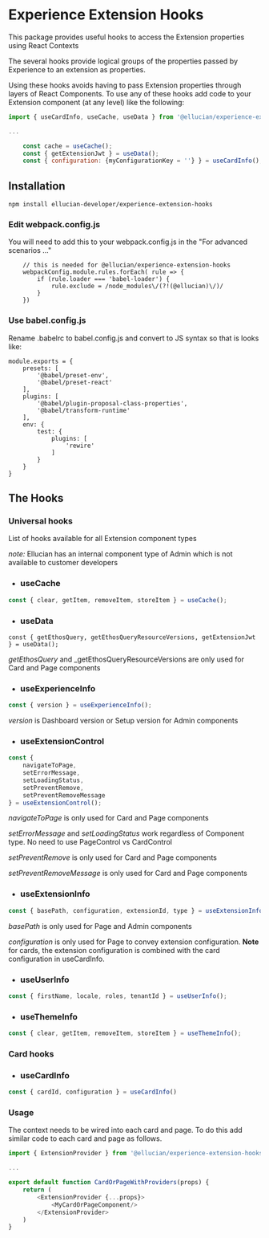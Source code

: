 # Experience Extension Hooks

This package provides useful hooks to access the Extension properties using React Contexts

The several hooks provide logical groups of the properties passed by Experience to an extension as properties.

Using these hooks avoids having to pass Extension properties through layers of React Components. To use any of these hooks add code to your Extension component (at any level) like the following:

```javascript
import { useCardInfo, useCache, useData } from '@ellucian/experience-extension-hooks';

...

    const cache = useCache();
    const { getExtensionJwt } = useData();
    const { configuration: {myConfigurationKey = ''} } = useCardInfo();
```

## Installation
`npm install ellucian-developer/experience-extension-hooks`

### Edit webpack.config.js

 You will need to add this to your webpack.config.js in the "For advanced scenarios ..."

```
    // this is needed for @ellucian/experience-extension-hooks
    webpackConfig.module.rules.forEach( rule => {
        if (rule.loader === 'babel-loader') {
            rule.exclude = /node_modules\/(?!(@ellucian)\/)/
        }
    })
```

### Use babel.config.js

Rename .babelrc to babel.config.js and convert to JS syntax so that is looks like:

```
module.exports = {
    presets: [
        '@babel/preset-env',
        '@babel/preset-react'
    ],
    plugins: [
        '@babel/plugin-proposal-class-properties',
        '@babel/transform-runtime'
    ],
    env: {
        test: {
            plugins: [
                'rewire'
            ]
        }
    }
}
```

## The Hooks
### Universal hooks

List of hooks available for all Extension component types

_note:_ Ellucian has an internal component type of Admin which is not available to customer developers

* ### useCache
```javascript
const { clear, getItem, removeItem, storeItem } = useCache();
```

* ### useData
`
const { getEthosQuery, getEthosQueryResourceVersions, getExtensionJwt } = useData();
`

_getEthosQuery_ and _getEthosQueryResourceVersions are only used for Card and Page components

* ### useExperienceInfo
```javascript
const { version } = useExperienceInfo();
```
_version_ is Dashboard version or Setup version for Admin components

* ### useExtensionControl
```javascript
const {
    navigateToPage,
    setErrorMessage,
    setLoadingStatus,
    setPreventRemove,
    setPreventRemoveMessage
} = useExtensionControl();
```
_navigateToPage_ is only used for Card and Page components

_setErrorMessage_ and _setLoadingStatus_ work regardless of Component type. No need to use PageControl vs CardControl

_setPreventRemove_ is only used for Card and Page components

_setPreventRemoveMessage_ is only used for Card and Page components

* ### useExtensionInfo
```javascript
const { basePath, configuration, extensionId, type } = useExtensionInfo();
```
_basePath_ is only used for Page and Admin components

_configuration_ is only used for Page to convey extension configuration. **Note** for cards, the extension configuration is combined with the card configuration in useCardInfo.

* ### useUserInfo
```javascript
const { firstName, locale, roles, tenantId } = useUserInfo();
```

* ### useThemeInfo
```javascript
const { clear, getItem, removeItem, storeItem } = useThemeInfo();
```

### Card hooks
* ### useCardInfo
```javascript
const { cardId, configuration } = useCardInfo()
```

### Usage
The context needs to be wired into each card and page. To do this add similar code to each card and page as follows.

```javascript
import { ExtensionProvider } from '@ellucian/experience-extension-hooks';

...

export default function CardOrPageWithProviders(props) {
    return (
        <ExtensionProvider {...props}>
            <MyCardOrPageComponent/>
        </ExtensionProvider>
    )
}
```
